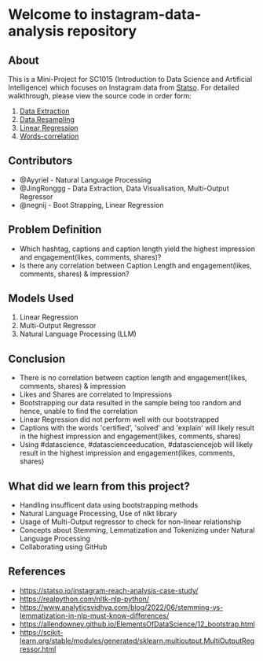 # Welcome to instagram-data-analysis repository 

## About 

This is a Mini-Project for SC1015 (Introduction to Data Science and Artificial Intelligence) which focuses on Instagram data from [Statso](https://statso.io/instagram-reach-analysis-case-study/). For detailed walkthrough, please view the source code in order form: 

1. [Data Extraction](https://github.com/JingRonggg/DSAI-project/blob/main/Data%20Extraction.ipynb)
2. [Data Resampling](https://github.com/JingRonggg/DSAI-project/blob/main/Data%20Resampling.ipynb)
3. [Linear Regression](https://github.com/JingRonggg/DSAI-project/blob/main/linear-regression.ipynb)
4. [Words-correlation](https://github.com/JingRonggg/DSAI-project/blob/main/Words-correlation.ipynb)

## Contributors 

- @Ayyriel - Natural Language Processing 
- @JingRonggg - Data Extraction, Data Visualisation, Multi-Output Regressor
- @negnij - Boot Strapping, Linear Regression  

## Problem Definition 
- Which hashtag, captions and caption length yield the highest impression and engagement(likes, comments, shares)?
- Is there any correlation between Caption Length and engagement(likes, comments, shares) & impression?

## Models Used 

1. Linear Regression
2. Multi-Output Regressor
3. Natural Language Processing (LLM)

## Conclusion 
- There is no correlation between caption length and engagement(likes, comments, shares) & impression
- Likes and Shares are correlated to Impressions
- Bootstrapping our data resulted in the sample being too random and hence, unable to find the correlation
- Linear Regression did not perform well with our bootstrapped 
- Captions with the words 'certified', 'solved' and 'explain' will likely result in the highest impression and engagement(likes, comments, shares)
- Using #datascience, #datascienceeducation, #datasciencejob will likely result in the highest impression and engagement(likes, comments, shares)


## What did we learn from this project? 
- Handling insufficent data using bootstrapping methods 
- Natural Language Processing, Use of nlkt library
- Usage of Multi-Output regressor to check for non-linear relationship
- Concepts about Stemming, Lemmatization and Tokenizing under Natural Language Processing
- Collaborating using GitHub 

## References 
- https://statso.io/instagram-reach-analysis-case-study/
- https://realpython.com/nltk-nlp-python/
- https://www.analyticsvidhya.com/blog/2022/06/stemming-vs-lemmatization-in-nlp-must-know-differences/
- https://allendowney.github.io/ElementsOfDataScience/12_bootstrap.html
- https://scikit-learn.org/stable/modules/generated/sklearn.multioutput.MultiOutputRegressor.html
